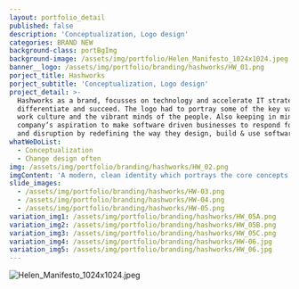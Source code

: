 ```yaml
---
layout: portfolio_detail
published: false
description: 'Conceptualization, Logo design'
categories: BRAND NEW
background-class: portBgImg
background-image: /assets/img/portfolio/Helen_Manifesto_1024x1024.jpeg
banner__logo: /assets/img/portfolio/branding/hashworks/HW_01.png
porject_title: Hashworks
porject_subtitle: 'Conceptualization, Logo design'
project_detail: >-
  Hashworks as a brand, focusses on technology and accelerate IT strategies to
  differentiate and succeed. The logo had to portray some of the key values,
  work culture and the vibrant minds of the people. Also keeping in mind the
  company’s aspiration to make software driven businesses to respond for change
  and disruption by redefining the way they design, build & use software.
whatWeDoList:
  - Conceptualization
  - Change design often
img: /assets/img/portfolio/branding/hashworks/HW_02.png
imgContent: 'A modern, clean identity which portrays the core concepts of the company.'
slide_images:
  - /assets/img/portfolio/branding/hashworks/HW-03.png
  - /assets/img/portfolio/branding/hashworks/HW-04.png
  - /assets/img/portfolio/branding/hashworks/HW-05.png
variation_img1: /assets/img/portfolio/branding/hashworks/HW_05A.png
variation_img2: /assets/img/portfolio/branding/hashworks/HW_05B.png
variation_img3: /assets/img/portfolio/branding/hashworks/HW_05C.png
variation_img4: /assets/img/portfolio/branding/hashworks/HW-06.jpg
variation_img5: /assets/img/portfolio/branding/hashworks/HW_06.jpg
---
```

![Helen_Manifesto_1024x1024.jpeg]({{site.baseurl}}/assets/img/portfolio/Helen_Manifesto_1024x1024.jpeg)
